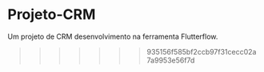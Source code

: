 # Projeto-CRM
Um projeto de CRM desenvolvimento na ferramenta Flutterflow.
>>>>>>> 935156f585bf2ccb97f31cecc02a7a9953e56f7d
